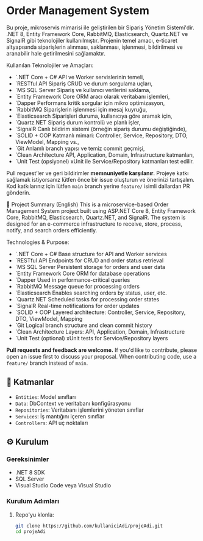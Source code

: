 # Order Management System

Bu proje, mikroservis mimarisi ile geliştirilen bir Sipariş Yönetim Sistemi'dir. .NET 8, Entity Framework Core, RabbitMQ, Elasticsearch, Quartz.NET ve SignalR gibi teknolojiler kullanılmıştır. 
Projenin temel amacı, e-ticaret altyapısında siparişlerin alınması, saklanması, işlenmesi, bildirilmesi ve aranabilir hale getirilmesini sağlamaktır.

Kullanılan Teknolojiler ve Amaçları:
- `.NET Core + C#	API ve Worker servislerinin temeli,
- `RESTful API	Sipariş CRUD ve durum sorgulama uçları,
- `MS SQL Server	Sipariş ve kullanıcı verilerini saklama,
- `Entity Framework Core	ORM aracı olarak veritabanı işlemleri,
- `Dapper	Performans kritik sorgular için mikro optimizasyon,
- `RabbitMQ	Siparişlerin işlenmesi için mesaj kuyruğu,
- `Elasticsearch	Siparişleri duruma, kullanıcıya göre aramak için,
- `Quartz.NET	Sipariş durum kontrolü ve planlı işler,
- `SignalR	Canlı bildirim sistemi (örneğin sipariş durumu değiştiğinde),
- `SOLID + OOP	Katmanlı mimari: Controller, Service, Repository, DTO, ViewModel, Mapping vs.,
- `Git	Anlamlı branch yapısı ve temiz commit geçmişi,
- `Clean Architecture	API, Application, Domain, Infrastructure katmanları,
- `Unit Test (opsiyonel)	xUnit ile Service/Repository katmanları test edilir.

Pull request’ler ve geri bildirimler **memnuniyetle karşılanır**. Projeye katkı sağlamak istiyorsanız lütfen önce bir issue oluşturun ve önerinizi tartışalım.
Kod katkılarınız için lütfen `main` branch yerine `feature/` isimli dallardan PR gönderin.

📌 Project Summary (English)
This is a microservice-based Order Management System project built using ASP.NET Core 8, Entity Framework Core, RabbitMQ, Elasticsearch, Quartz.NET, and SignalR.
The system is designed for an e-commerce infrastructure to receive, store, process, notify, and search orders efficiently.

Technologies & Purpose:
- `.NET Core + C#	Base structure for API and Worker services
- `RESTful API	Endpoints for CRUD and order status retrieval
- `MS SQL Server	Persistent storage for orders and user data
- `Entity Framework Core	ORM for database operations
- `Dapper	Used in performance-critical queries
- `RabbitMQ	Message queue for processing orders
- `Elasticsearch	Enables searching orders by status, user, etc.
- `Quartz.NET	Scheduled tasks for processing order states
- `SignalR	Real-time notifications for order updates
- `SOLID + OOP	Layered architecture: Controller, Service, Repository, DTO, ViewModel, Mapping
- `Git	Logical branch structure and clean commit history
- `Clean Architecture	Layers: API, Application, Domain, Infrastructure
- `Unit Test (optional)	xUnit tests for Service/Repository layers

**Pull requests and feedback are welcome.** If you'd like to contribute, please open an issue first to discuss your proposal. When contributing code, use a `feature/` branch instead of `main`.

## 📁 Katmanlar

- `Entities`: Model sınıfları
- `Data`: DbContext ve veritabanı konfigürasyonu
- `Repositories`: Veritabanı işlemlerini yöneten sınıflar
- `Services`: İş mantığını içeren sınıflar
- `Controllers`: API uç noktaları

## ⚙️ Kurulum

### Gereksinimler

- .NET 8 SDK
- SQL Server
- Visual Studio Code veya Visual Studio

### Kurulum Adımları

1. Repo'yu klonla:
   ```bash
   git clone https://github.com/kullaniciAdi/projeAdi.git
   cd projeAdi
